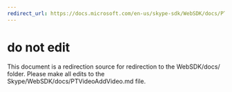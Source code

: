 ```yaml
---
redirect_url: https://docs.microsoft.com/en-us/skype-sdk/WebSDK/docs/PTVideoAddVideo
---
```

# do not edit
This document is a redirection source for redirection to the WebSDK/docs/ folder. Please make all edits to the Skype/WebSDK/docs/PTVideoAddVideo.md file.

